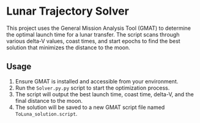 # Lunar Trajectory Solver

This project uses the General Mission Analysis Tool (GMAT) to determine the optimal launch time for a lunar transfer. The script scans through various delta-V values, coast times, and start epochs to find the best solution that minimizes the distance to the moon.

## Usage

1. Ensure GMAT is installed and accessible from your environment.
2. Run the `Solver.py.py` script to start the optimization process.
3. The script will output the best launch time, coast time, delta-V, and the final distance to the moon.
4. The solution will be saved to a new GMAT script file named `ToLuna_solution.script`.

